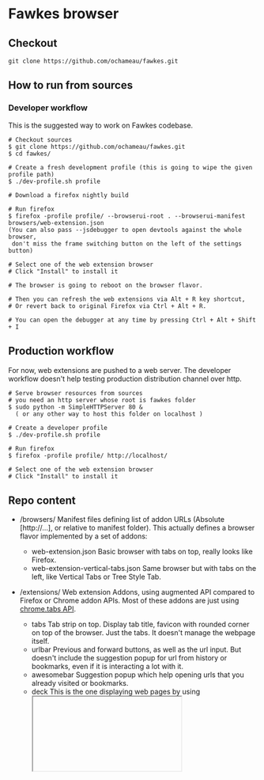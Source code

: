 # Fawkes browser 

## Checkout

```
git clone https://github.com/ochameau/fawkes.git
```

## How to run from sources

### Developer workflow

This is the suggested way to work on Fawkes codebase.
```
# Checkout sources
$ git clone https://github.com/ochameau/fawkes.git
$ cd fawkes/

# Create a fresh development profile (this is going to wipe the given profile path)
$ ./dev-profile.sh profile

# Download a firefox nightly build

# Run firefox
$ firefox -profile profile/ --browserui-root . --browserui-manifest browsers/web-extension.json
(You can also pass --jsdebugger to open devtools against the whole browser,
 don't miss the frame switching button on the left of the settings button)

# Select one of the web extension browser
# Click "Install" to install it

# The browser is going to reboot on the browser flavor.

# Then you can refresh the web extensions via Alt + R key shortcut,
# Or revert back to original Firefox via Ctrl + Alt + R.

# You can open the debugger at any time by pressing Ctrl + Alt + Shift + I
```

## Production workflow

For now, web extensions are pushed to a web server.
The developer workflow doesn't help testing production distribution channel over http.
```
# Serve browser resources from sources
# you need an http server whose root is fawkes folder
$ sudo python -m SimpleHTTPServer 80 &
  ( or any other way to host this folder on localhost )

# Create a developer profile
$ ./dev-profile.sh profile

# Run firefox
$ firefox -profile profile/ http://localhost/

# Select one of the web extension browser
# Click "Install" to install it
```

## Repo content

- /browsers/
  Manifest files defining list of addon URLs (Absolute [http://...], or relative to manifest folder).
  This actually defines a browser flavor implemented by a set of addons:
  - web-extension.json
    Basic browser with tabs on top, really looks like Firefox.
  - web-extension-vertical-tabs.json
    Same browser but with tabs on the left, like Vertical Tabs or Tree Style Tab.

- /extensions/
  Web extension Addons, using augmented API compared to Firefox or Chrome addon APIs.
  Most of these addons are just using [chrome.tabs API](https://developer.chrome.com/extensions/tabs).
  - tabs
    Tab strip on top. Display tab title, favicon with rounded corner on top of the browser.
    Just the tabs. It doesn't manage the webpage itself.
  - urlbar
    Previous and forward buttons, as well as the url input.
    But doesn't include the suggestion popup for url from history or bookmarks,
    even if it is interacting a lot with it.
  - awesomebar
    Suggestion popup which help opening urls that you already visited or bookmarks.
  - deck
    This is the one displaying web pages by using <iframe>. This is using special iframes
    that regular websites can't use. This is [mozbrowser iframe](https://developer.mozilla.org/en-US/docs/Web/API/Using_the_Browser_API#The_JavaScript_implementation),
    originaly created for Firefox OS.
  - layout
    All the previous extensions end up being an HTML document which is loaded in an iframe.
    Most of the extension iframes are created in layout addon. Layout's document ends up being the top level
    document used for the browser window.
    For now, layout also manage browser actions. That is the buttons displayed on the right of the url input.
    Each button is implemented by another web extension, by using browser action API:
    https://developer.chrome.com/extensions/browserAction
  - vertial-tabs
    This is a fork of 'tabs', but displays tabs on the left, like Vertical Tabs or Tree Style Tab.
  - tab-groups
    This add a button next to the url input to manage tab groups. Like Tab groups or Panorama addons.
  - session-restore
    This simply allows saving all tab informations to be able to restore them on browser restart.
  - bookmarks
    Button next to the url input displaying all saved bookmarks.
  - bookmark-button
    Star icon next to the url input which displays if the current URL is bookmarked and allows to (un)bookmark it.
  - home-button
    Button next to the url input which allows to open the home page.

- /platform-addon/
  Privileged addon, full of hacks and using privileged (chrome) Firefox APIs
  to makes all the HTML/WebExtension things to work.
  Implements:
   - browserui:// protocol which allows changing the current browser flavor to use.
   - Manages the light web extension addons installed via browserui:// JSON manifests.
     (This is not using Addon Manager because it is too slow)
   - Makes the necessary tweaks to Gecko to make it possile to implement a browser using HTML.
     (Supports window transparency on Windows/Mac, allow to use HTML as top level window
   - Hacks WebExtension implementation to support our new architecture.
     (Make whatever is necessary to support <html:iframe mozbrowser> instead of <xul:browser>)
   - Implement new WebExtension APIs necessary to build a complete browser:
     - chrome.browserui
       That allows to list all web extensions implementing a browser ui part.
     - chrome.browserActionManagement
       This is a necessary API to be able to display the browser actions in HTML.
       chrome.browserAction helps defining an action, where browserActionManager helps listing all of them.
     - chrome.popups
       This is used to display special popups that can't be implemented with regular JS APIs.
       popups that don't have any OS borders, title bar, control buttons (minimize, close).
   - Reimplementation of some WebExtension APIs to map to HTML elements instead of Firefox XUL ones:
     - chrome.tabs
       Doesn't reference any DOM element. Instead it is just a Model. It only manage tab data.
       Web extensions are doing the job. This mostly ensure important invariant are enforced.
       'tabs' extension fully manage tab strip based on chrome.tabs events.
       Same as 'deck' which fully controls how and when web site are really loaded.
       'deck' extension also feed chrome.tabs with the current state of tabs out of mozbrowser iframe events.
     - chrome.browserAction
       Quite similar to chrome.tabs, only store data about browser actions. It acts with chrome.browserActionManager
       to let extensions do the final implementation of actions.
     - chrome.commands
       This is listening to DOM key events on top level window instead of using <xul:keyset>.
  
- /landing-page/
  - index.html redirects to /landing-page/index.html which displays links
  to install browsers declared in manifest files from /browsers.

# Browser documents hierarchy

```
	Layout
	+-----------------------------------------------------------------------+
	|-----------------------------------------------------------------------|
	||V||Tabs                                                              ||
	||e|--------------------------------------------------------------------|
	||r|------------------------------------------------------- Browser     |
	||t||Urlbar                                               | actions     |
	||i|-------------------------------------------------------             |
	||c|--------------------------------------------------------------------|
	||a||Deck                                                              ||
	||l||                                                                  ||
	||-||                                                                  ||
	||t||                                                                  ||
	||a||                                                                  ||
	||b||                                                                  ||
	||s||                                                                  ||
	|| ||                                                                  ||
	|| ||                                                                  ||
	|| ||                                                                  ||
	|| ||                                                                  ||
	|| ||                                                                  ||
	|-----------------------------------------------------------------------|
	+-----------------------------------------------------------------------+
```

# Story of a tab

- Press Ctrl+T
  This key shortcut is registered by 'tabs' extension. In its manifest.json file.
  Once pressed, it will fire a 'create-new-tab' event on chrome.commands.onCommand API.
  We are calling 'chrome.tabs.create({ url: "about:blank" })' from tabs/script.js.
- chrome.tabs.create
  This is implemented by privileged code from platform-addons/web-extension-html/api/tabs.js
  Which forward that to TabsState from platform-addons/web-extension-html/api/utils.js
  TabsState is just storing data about tabs. This is a Model for tabs.
  It doesn't store any reference to DOM. There is no plaform magic.
  All web extension are keeping these tab states updated.
  TabsState.onEvent is going to end up dispatching 'create' event to web extensions
  that uses chrome.tabs.onCreated or chrome.tabs.onUpdated.
- chrome.tabs.onUpdated
  - 'deck' is going to create an iframe for this tab. extensions/tabs/script.js
    is going to instanciate a 'Tab' object, whose goal to to manage the mozbrowser iframe
  - in parallel, 'tabs' is also going to create its own 'Tab' object, whose goal here
    is to display the rounded tab, with tab title, favicon and close button.
- mozbrowser iframe
  So 'deck' created a special mozbrowser iframe. It is setting its 'src' attribute
  to 'about:blank'. These special iframes are firing various events.
  It is firing mozbrowserlocationchange when the iframe changes location
  and mozbrowsertitlechanged when the loaded document changes its title.
  We are going to receive both these events in 'deck' extension.
  extensions/deck/script.js is going to call chrome.tabs.update({ url: newURL, title: newTitle })
  That, to keep TabsState data up to date.
- chrome.tabs.update -> TabsState.onEvent -> chrome.tabs.onUpdated
  This will again call TabsState.onEvent with modified attributes, which is also
  going to call 'deck' and 'tabs' chrome.tabs.onUpdated.
  'tabs' is going to update tab title accordingly to the new url and title being changed.

```
        extension/tabs/manifest.json
            'create-new-tab'         extensions/tabs/script.js
Ctrl+T +---------------------------> chrome.commands.onCommand
                                               v
                      chrome.tabs.create({url:"blank"})
                platform-addon/web-extension-html/api/tabs.js
                                             v
                TabsState.onEvent("create",{url:"about:blank"})
                platform-addon/web-extension-html/api/utils.js
                           v
                 chrome.tabs.onUpdated
extensions/tabs/deck.js          extensions/tabs/script.js
new Tab()                        new Tab()
<iframe src="about:blank">        ________________
          v                      / Loading       x\
mozbrowserlocationchange
          +
mozbrowsertitlechanged
          v
chrome.tabs.update({url:"about:blank",title:""})
          v
TabsState.onEvent("update",{url:"about:blank",title:""})
                           v
                 chrome.tabs.onUpdated
extensions/tabs/deck.js          extensions/tabs/script.js
tab.updateDom({title: ""})       tab.update({title: ""})
> Nothing to change               ________________                     
  regarding tab iframe           / New tab       x\
```

